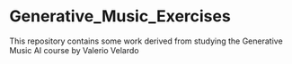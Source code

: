 # Generative_Music_Exercises
This repository contains some work derived from studying the Generative Music AI course by Valerio Velardo
